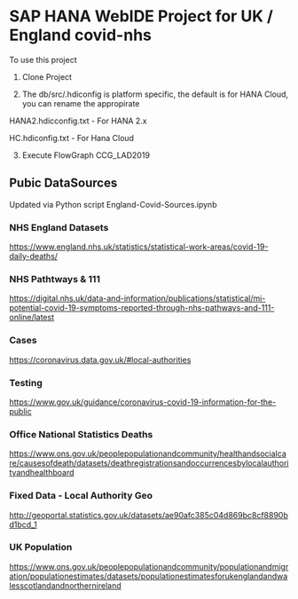 # SAP HANA WebIDE Project for UK / England covid-nhs

To use this project
1. Clone Project

2. The db/src/.hdiconfig is platform specific, the default is for HANA Cloud, you can rename the appropirate

HANA2.hdicconfig.txt - For HANA 2.x 

HC.hdiconfig.txt - For Hana Cloud

3. Execute FlowGraph CCG_LAD2019

## Pubic DataSources
Updated via Python script England-Covid-Sources.ipynb

### NHS England Datasets

https://www.england.nhs.uk/statistics/statistical-work-areas/covid-19-daily-deaths/

### NHS Pathtways & 111
https://digital.nhs.uk/data-and-information/publications/statistical/mi-potential-covid-19-symptoms-reported-through-nhs-pathways-and-111-online/latest

### Cases
https://coronavirus.data.gov.uk/#local-authorities

### Testing
https://www.gov.uk/guidance/coronavirus-covid-19-information-for-the-public

### Office National Statistics Deaths
https://www.ons.gov.uk/peoplepopulationandcommunity/healthandsocialcare/causesofdeath/datasets/deathregistrationsandoccurrencesbylocalauthorityandhealthboard

### Fixed Data - Local Authority Geo 
http://geoportal.statistics.gov.uk/datasets/ae90afc385c04d869bc8cf8890bd1bcd_1

### UK Population
https://www.ons.gov.uk/peoplepopulationandcommunity/populationandmigration/populationestimates/datasets/populationestimatesforukenglandandwalesscotlandandnorthernireland
